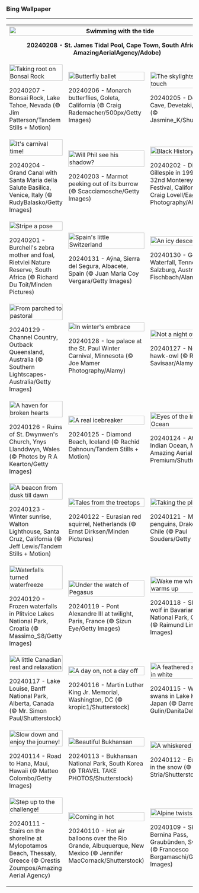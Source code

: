 <h3>
 Bing Wallpaper
</h3>
<hr/>
<table>
<tr>
<th colspan="3">
<img alt="Swimming with the tide" src="https://www.bing.com/th?id=OHR.StJamesPool_EN-US8700038796_UHD.jpg&amp;rf=LaDigue_UHD.jpg&amp;pid=hp&amp;w=3840&amp;h=2160&amp;rs=1&amp;c=4" width="100%"/><p>20240208 - St. James Tidal Pool, Cape Town, South Africa (© AmazingAerialAgency/Adobe)</p></th>
</tr>
<tr>
<td><img alt="Taking root on Bonsai Rock" src="https://www.bing.com/th?id=OHR.LakeTahoeRock_EN-US8513392756_UHD.jpg&amp;rf=LaDigue_UHD.jpg&amp;pid=hp&amp;w=3840&amp;h=2160&amp;rs=1&amp;c=4" width="100%"/><p>20240207 - Bonsai Rock, Lake Tahoe, Nevada (© Jim Patterson/Tandem Stills + Motion)</p></td>
<td><img alt="Butterfly ballet" src="https://www.bing.com/th?id=OHR.WesternMonarchs_EN-US8386035297_UHD.jpg&amp;rf=LaDigue_UHD.jpg&amp;pid=hp&amp;w=3840&amp;h=2160&amp;rs=1&amp;c=4" width="100%"/><p>20240206 - Monarch butterflies, Goleta, California (© Craig Rademacher/500px/Getty Images)</p></td>
<td><img alt="The skylights are a nice touch" src="https://www.bing.com/th?id=OHR.DevetashkaCave_EN-US7989247628_UHD.jpg&amp;rf=LaDigue_UHD.jpg&amp;pid=hp&amp;w=3840&amp;h=2160&amp;rs=1&amp;c=4" width="100%"/><p>20240205 - Devetashka Cave, Devetaki, Bulgaria (© Jasmine_K/Shutterstock)</p></td>
</tr>
<tr>
<td><img alt="It's carnival time!" src="https://www.bing.com/th?id=OHR.VeniceCarnival_EN-US7857642609_UHD.jpg&amp;rf=LaDigue_UHD.jpg&amp;pid=hp&amp;w=3840&amp;h=2160&amp;rs=1&amp;c=4" width="100%"/><p>20240204 - Grand Canal with Santa Maria della Salute Basilica, Venice, Italy (© RudyBalasko/Getty Images)</p></td>
<td><img alt="Will Phil see his shadow?" src="https://www.bing.com/th?id=OHR.AlpineMarmot_EN-US6895103237_UHD.jpg&amp;rf=LaDigue_UHD.jpg&amp;pid=hp&amp;w=3840&amp;h=2160&amp;rs=1&amp;c=4" width="100%"/><p>20240203 - Marmot peeking out of its burrow (© Scacciamosche/Getty Images)</p></td>
<td><img alt="Black History Month" src="https://www.bing.com/th?id=OHR.DizzyGillespie_EN-US7637800342_UHD.jpg&amp;rf=LaDigue_UHD.jpg&amp;pid=hp&amp;w=3840&amp;h=2160&amp;rs=1&amp;c=4" width="100%"/><p>20240202 - Dizzy Gillespie in 1990 at the 32nd Monterey Jazz Festival, California (© Craig Lovell/Eagle Visions Photography/Alamy)</p></td>
</tr>
<tr>
<td><img alt="Stripe a pose" src="https://www.bing.com/th?id=OHR.ZebraMother_EN-US7544209908_UHD.jpg&amp;rf=LaDigue_UHD.jpg&amp;pid=hp&amp;w=3840&amp;h=2160&amp;rs=1&amp;c=4" width="100%"/><p>20240201 - Burchell's zebra mother and foal, Rietvlei Nature Reserve, South Africa (© Richard Du Toit/Minden Pictures)</p></td>
<td><img alt="Spain's little Switzerland" src="https://www.bing.com/th?id=OHR.AlbaceteSpain_EN-US7443919036_UHD.jpg&amp;rf=LaDigue_UHD.jpg&amp;pid=hp&amp;w=3840&amp;h=2160&amp;rs=1&amp;c=4" width="100%"/><p>20240131 - Aýna, Sierra del Segura, Albacete, Spain (© Juan Maria Coy Vergara/Getty Images)</p></td>
<td><img alt="An icy descent" src="https://www.bing.com/th?id=OHR.GollingerFalls_EN-US7184224692_UHD.jpg&amp;rf=LaDigue_UHD.jpg&amp;pid=hp&amp;w=3840&amp;h=2160&amp;rs=1&amp;c=4" width="100%"/><p>20240130 - Golling Waterfall, Tennengau, Salzburg, Austria (© Frank Fischbach/Alamy)</p></td>
</tr>
<tr>
<td><img alt="From parched to pastoral" src="https://www.bing.com/th?id=OHR.ChannelOutback_EN-US7094425288_UHD.jpg&amp;rf=LaDigue_UHD.jpg&amp;pid=hp&amp;w=3840&amp;h=2160&amp;rs=1&amp;c=4" width="100%"/><p>20240129 - Channel Country, Outback Queensland, Australia (© Southern Lightscapes-Australia/Getty Images)</p></td>
<td><img alt="In winter's embrace" src="https://www.bing.com/th?id=OHR.WinterCarnival_EN-US6859361078_UHD.jpg&amp;rf=LaDigue_UHD.jpg&amp;pid=hp&amp;w=3840&amp;h=2160&amp;rs=1&amp;c=4" width="100%"/><p>20240128 - Ice palace at the St. Paul Winter Carnival, Minnesota (© Joe Mamer Photography/Alamy)</p></td>
<td><img alt="Not a night owl" src="https://www.bing.com/th?id=OHR.HawkOwl_EN-US6646901652_UHD.jpg&amp;rf=LaDigue_UHD.jpg&amp;pid=hp&amp;w=3840&amp;h=2160&amp;rs=1&amp;c=4" width="100%"/><p>20240127 - Northern hawk-owl (© Remo Savisaar/Alamy)</p></td>
</tr>
<tr><td><img alt="A haven for broken hearts" src="https://www.bing.com/th?id=OHR.DwynwensDay_EN-US2844762878_UHD.jpg&amp;rf=LaDigue_UHD.jpg&amp;pid=hp&amp;w=3840&amp;h=2160&amp;rs=1&amp;c=4" width="100%"/><p>20240126 - Ruins of St. Dwynwen's Church, Ynys Llanddwyn, Wales (© Photos by R A Kearton/Getty Images)</p></td><td><img alt="A real icebreaker" src="https://www.bing.com/th?id=OHR.IcelandBeach_EN-US2647667820_UHD.jpg&amp;rf=LaDigue_UHD.jpg&amp;pid=hp&amp;w=3840&amp;h=2160&amp;rs=1&amp;c=4" width="100%"/><p>20240125 - Diamond Beach, Iceland (© Rachid Dahnoun/Tandem Stills + Motion)</p></td><td><img alt="Eyes of the Indian Ocean" src="https://www.bing.com/th?id=OHR.MaldivesAtolls_EN-US2498947967_UHD.jpg&amp;rf=LaDigue_UHD.jpg&amp;pid=hp&amp;w=3840&amp;h=2160&amp;rs=1&amp;c=4" width="100%"/><p>20240124 - Atolls in Indian Ocean, Maldives (© Amazing Aerial Premium/Shutterstock)</p></td></tr><tr><td><img alt="A beacon from dusk till dawn" src="https://www.bing.com/th?id=OHR.SantaCruzSunrise_EN-US6436233856_UHD.jpg&amp;rf=LaDigue_UHD.jpg&amp;pid=hp&amp;w=3840&amp;h=2160&amp;rs=1&amp;c=4" width="100%"/><p>20240123 - Winter sunrise, Walton Lighthouse, Santa Cruz, California (© Jeff Lewis/Tandem Stills + Motion)</p></td><td><img alt="Tales from the treetops" src="https://www.bing.com/th?id=OHR.SquirrelNetherlands_EN-US2174319616_UHD.jpg&amp;rf=LaDigue_UHD.jpg&amp;pid=hp&amp;w=3840&amp;h=2160&amp;rs=1&amp;c=4" width="100%"/><p>20240122 - Eurasian red squirrel, Netherlands (© Ernst Dirksen/Minden Pictures)</p></td><td><img alt="Taking the plunge" src="https://www.bing.com/th?id=OHR.MacaroniPenguins_EN-US2046934125_UHD.jpg&amp;rf=LaDigue_UHD.jpg&amp;pid=hp&amp;w=3840&amp;h=2160&amp;rs=1&amp;c=4" width="100%"/><p>20240121 - Macaroni penguins, Drake Passage, Chile (© Paul Souders/Getty Images)</p></td></tr><tr><td><img alt="Waterfalls turned waterfreeze" src="https://www.bing.com/th?id=OHR.PlitviceWinter_EN-US1870468945_UHD.jpg&amp;rf=LaDigue_UHD.jpg&amp;pid=hp&amp;w=3840&amp;h=2160&amp;rs=1&amp;c=4" width="100%"/><p>20240120 - Frozen waterfalls in Plitvice Lakes National Park, Croatia (© Massimo_S8/Getty Images)</p></td><td><img alt="Under the watch of Pegasus" src="https://www.bing.com/th?id=OHR.ParisBridge_EN-US1771484789_UHD.jpg&amp;rf=LaDigue_UHD.jpg&amp;pid=hp&amp;w=3840&amp;h=2160&amp;rs=1&amp;c=4" width="100%"/><p>20240119 - Pont Alexandre III at twilight, Paris, France (© Sizun Eye/Getty Images)</p></td><td><img alt="Wake me when it warms up" src="https://www.bing.com/th?id=OHR.SleepyWolf_EN-US1667992900_UHD.jpg&amp;rf=LaDigue_UHD.jpg&amp;pid=hp&amp;w=3840&amp;h=2160&amp;rs=1&amp;c=4" width="100%"/><p>20240118 - Sleeping wolf in Bavarian Forest National Park, Germany (© Raimund Linke/Getty Images)</p></td></tr><tr><td><img alt="A little Canadian rest and relaxation" src="https://www.bing.com/th?id=OHR.LakeLouise_EN-US1133378386_UHD.jpg&amp;rf=LaDigue_UHD.jpg&amp;pid=hp&amp;w=3840&amp;h=2160&amp;rs=1&amp;c=4" width="100%"/><p>20240117 - Lake Louise, Banff National Park, Alberta, Canada (© Mr. Simon Paul/Shutterstock)</p></td><td><img alt="A day on, not a day off" src="https://www.bing.com/th?id=OHR.MLKMemorialDC_EN-US1038696225_UHD.jpg&amp;rf=LaDigue_UHD.jpg&amp;pid=hp&amp;w=3840&amp;h=2160&amp;rs=1&amp;c=4" width="100%"/><p>20240116 - Martin Luther King Jr. Memorial, Washington, DC (© kropic1/Shutterstock)</p></td><td><img alt="A feathered symphony in white" src="https://www.bing.com/th?id=OHR.HokkaidoSwans_EN-US0905932812_UHD.jpg&amp;rf=LaDigue_UHD.jpg&amp;pid=hp&amp;w=3840&amp;h=2160&amp;rs=1&amp;c=4" width="100%"/><p>20240115 - Whooper swans in Lake Kussharo, Japan (© Darrell Gulin/DanitaDelimont.com)</p></td></tr><tr><td><img alt="Slow down and enjoy the journey!" src="https://www.bing.com/th?id=OHR.HanaHighway_EN-US0637770298_UHD.jpg&amp;rf=LaDigue_UHD.jpg&amp;pid=hp&amp;w=3840&amp;h=2160&amp;rs=1&amp;c=4" width="100%"/><p>20240114 - Road to Hana, Maui, Hawaii (© Matteo Colombo/Getty Images)</p></td><td><img alt="Beautiful Bukhansan" src="https://www.bing.com/th?id=OHR.BukhansanSeoul_EN-US0422922586_UHD.jpg&amp;rf=LaDigue_UHD.jpg&amp;pid=hp&amp;w=3840&amp;h=2160&amp;rs=1&amp;c=4" width="100%"/><p>20240113 - Bukhansan National Park, South Korea (© TRAVEL TAKE PHOTOS/Shutterstock)</p></td><td><img alt="A whiskered wanderer" src="https://www.bing.com/th?id=OHR.LynxSnow_EN-US9261675170_UHD.jpg&amp;rf=LaDigue_UHD.jpg&amp;pid=hp&amp;w=3840&amp;h=2160&amp;rs=1&amp;c=4" width="100%"/><p>20240112 - Eurasian lynx in the snow (© Jan Stria/Shutterstock)</p></td></tr><tr><td><img alt="Step up to the challenge!" src="https://www.bing.com/th?id=OHR.MilopotamosStairs_EN-US9131506093_UHD.jpg&amp;rf=LaDigue_UHD.jpg&amp;pid=hp&amp;w=3840&amp;h=2160&amp;rs=1&amp;c=4" width="100%"/><p>20240111 - Stairs on the shoreline at Mylopotamos Beach, Thessaly, Greece (© Orestis Zoumpos/Amazing Aerial Agency)</p></td><td><img alt="Coming in hot" src="https://www.bing.com/th?id=OHR.BalloonDay_EN-US9019911805_UHD.jpg&amp;rf=LaDigue_UHD.jpg&amp;pid=hp&amp;w=3840&amp;h=2160&amp;rs=1&amp;c=4" width="100%"/><p>20240110 - Hot air balloons over the Rio Grande, Albuquerque, New Mexico (© Jennifer MacCornack/Shutterstock)</p></td><td><img alt="Alpine twists and turns" src="https://www.bing.com/th?id=OHR.BerninaPass_EN-US8788589226_UHD.jpg&amp;rf=LaDigue_UHD.jpg&amp;pid=hp&amp;w=3840&amp;h=2160&amp;rs=1&amp;c=4" width="100%"/><p>20240109 - Skier at Bernina Pass, Graubünden, Switzerland (© Francesco Bergamaschi/Getty Images)</p></td></tr></table>
